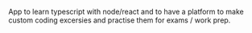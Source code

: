 App to learn typescript with node/react and to have a platform to make custom coding excersies and practise them for exams / work prep.
